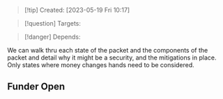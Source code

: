 
>[!tip] Created: [2023-05-19 Fri 10:17]

>[!question] Targets: 

>[!danger] Depends: 

We can walk thru each state of the packet and the components of the packet and detail why it might be a security, and the mitigations in place.  Only states where money changes hands need to be considered.

## Funder Open
